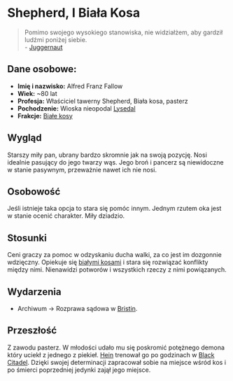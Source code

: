 # Shepherd, I Biała Kosa
> Pomimo swojego wysokiego stanowiska, nie widziałżem, aby gardził ludźmi poniżej siebie.  
>  \- [Juggernaut](Juggernaut.md)
## Dane osobowe:
- **Imię i nazwisko:** Alfred Franz Fallow
- **Wiek:** ~80 lat
- **Profesja:** Właściciel tawerny Shepherd, Biała kosa, pasterz
- **Pochodzenie:** Wioska nieopodal [Lysedal](Lysedal.md)
- **Frakcje:** [Białe kosy](Bia%C5%82e%20kosy.md)
## Wygląd
Starszy miły pan, ubrany bardzo skromnie jak na swoją pozycję. Nosi idealnie pasujący do jego twarzy wąs. Jego broń i pancerz są niewidoczne w stanie pasywnym, przeważnie nawet ich nie nosi.
## Osobowość
Jeśli istnieje taka opcja to stara się pomóc innym. Jednym rzutem oka jest w stanie ocenić charakter. Miły dziadzio.
## Stosunki 
Ceni graczy za pomoc w odzyskaniu ducha walki, za co jest im dozgonnie wdzięczny. Opiekuje się [białymi kosami](Bia%C5%82e%20kosy.md) i stara się rozwiązać konflikty między nimi. Nienawidzi potworów i wszystkich rzeczy z nimi powiązanych. 
## Wydarzenia
- Archiwum → Rozprawa sądowa w [Bristin](Bristin.md).
## Przeszłość
Z zawodu pasterz. W młodości udało mu się poskromić potężnego demona który uciekł z jednego z piekieł. [Hein](Arbiter%20Hein.md) trenował go po godzinach w [Black Citadel](Black%20Citadel.md). Dzięki swojej determinacji zapracował sobie na miejsce wśród kos i po śmierci poprzedniej jedynki zajął jego miejsce.
